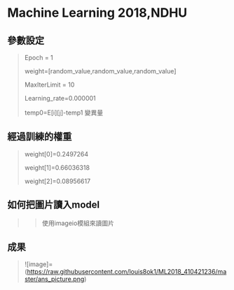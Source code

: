 # Machine Learning 2018,NDHU #
## 參數設定 ##
>Epoch = 1
>>
>weight=[random_value,random_value,random_value]
>>
>MaxIterLimit = 10
>>
>Learning_rate=0.000001
>>
>temp0=E[i][j]-temp1
>變異量
## 經過訓練的權重 ##
>weight[0]=0.2497264 
>>
>weight[1]=0.66036318
>>
>weight[2]=0.08956617
## 如何把圖片讀入model ##
>>使用imageio模組來讀圖片
## 成果 ##
>![image]=(https://raw.githubusercontent.com/louis8ok1/ML2018_410421236/master/ans_picture.png)
